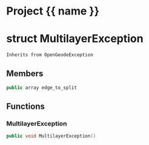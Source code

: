 <script setup>
import {useRoute} from 'vitepress'
const {path} = useRoute()
const tokens = path.split('/')
const words = tokens[2].split('-');
for (let i = 0; i < words.length; i++) {
    words[i] = words[i].charAt(0).toUpperCase() + words[i].slice(1);
    words[i] = words[i].replace('geode', 'Geode')
}
const name = words.join('-');
</script>
# Project {{ name }}

# struct MultilayerException


```cpp
Inherits from OpenGeodeException
```



## Members

```cpp
public array edge_to_split

```



## Functions

### MultilayerException

```cpp
public void MultilayerException()
```




